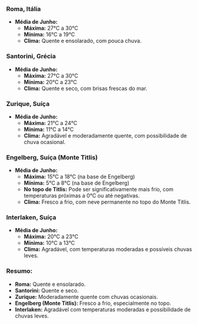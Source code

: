 ### Roma, Itália

- **Média de Junho:**
  - **Máxima:** 27°C a 30°C
  - **Mínima:** 16°C a 19°C
  - **Clima:** Quente e ensolarado, com pouca chuva.

### Santorini, Grécia

- **Média de Junho:**
  - **Máxima:** 27°C a 30°C
  - **Mínima:** 20°C a 23°C
  - **Clima:** Quente e seco, com brisas frescas do mar.

### Zurique, Suíça

- **Média de Junho:**
  - **Máxima:** 21°C a 24°C
  - **Mínima:** 11°C a 14°C
  - **Clima:** Agradável e moderadamente quente, com possibilidade de chuva ocasional.

### Engelberg, Suíça (Monte Titlis)

- **Média de Junho:**
  - **Máxima:** 15°C a 18°C (na base de Engelberg)
  - **Mínima:** 5°C a 8°C (na base de Engelberg)
  - **No topo de Titlis:** Pode ser significativamente mais frio, com temperaturas próximas a 0°C ou até negativas.
  - **Clima:** Fresco a frio, com neve permanente no topo do Monte Titlis.

### Interlaken, Suíça

- **Média de Junho:**
  - **Máxima:** 20°C a 23°C
  - **Mínima:** 10°C a 13°C
  - **Clima:** Agradável, com temperaturas moderadas e possíveis chuvas leves.

### Resumo:

- **Roma:** Quente e ensolarado.
- **Santorini:** Quente e seco.
- **Zurique:** Moderadamente quente com chuvas ocasionais.
- **Engelberg (Monte Titlis):** Fresco a frio, especialmente no topo.
- **Interlaken:** Agradável com temperaturas moderadas e possibilidade de chuvas leves.
